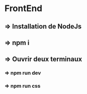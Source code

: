 # FrontEnd

## => Installation de NodeJs

## => npm i

## => Ouvrir deux terminaux
### => npm run dev
### => npm run css
